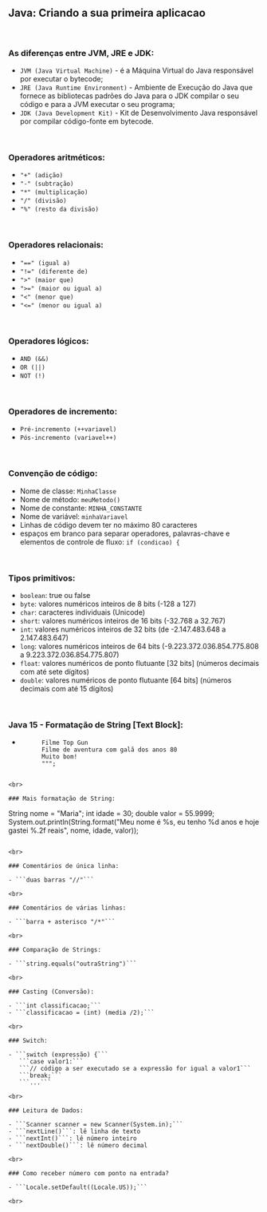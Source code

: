 ## Java: Criando a sua primeira aplicacao

<br>

### As diferenças entre JVM, JRE e JDK:

- ```JVM (Java Virtual Machine)``` - é a Máquina Virtual do Java responsável por executar o bytecode;
- ```JRE (Java Runtime Environment)``` - Ambiente de Execução do Java que fornece as bibliotecas padrões do Java para o JDK compilar o seu código e para a JVM executar o seu programa;
- ```JDK (Java Development Kit)``` - Kit de Desenvolvimento Java responsável por compilar código-fonte em bytecode.

<br>

### Operadores aritméticos:

- ```"+" (adição)```
- ```"-" (subtração)```
- ```"*" (multiplicação)```
- ```"/" (divisão)```
- ```"%" (resto da divisão)```

<br>

### Operadores relacionais:

- ```"==" (igual a)```
- ```"!=" (diferente de)```
- ```">" (maior que)```
- ```">=" (maior ou igual a)```
- ```"<" (menor que)```
- ```"<=" (menor ou igual a)```

<br>

### Operadores lógicos:

- ```AND (&&)```
- ```OR (||)```
- ```NOT (!)```

<br>

### Operadores de incremento:

- ```Pré-incremento (++variavel)```
- ```Pós-incremento (variavel++)```

<br>

### Convenção de código:

- Nome de classe: ```MinhaClasse```
- Nome de método: ```meuMetodo()```
- Nome de constante: ```MINHA_CONSTANTE```
- Nome de variável: ```minhaVariavel```
- Linhas de código devem ter no máximo 80 caracteres
- espaços em branco para separar operadores, palavras-chave e elementos de controle de fluxo: ```if (condicao) {```

<br>

### Tipos primitivos:

- ```boolean```: true ou false
- ```byte```: valores numéricos inteiros de 8 bits (-128 a 127)
- ```char```: caracteres individuais (Unicode)
- ```short```: valores numéricos inteiros de 16 bits (-32.768 a 32.767)
- ```int```: valores numéricos inteiros de 32 bits (de -2.147.483.648 a 2.147.483.647)
- ```long```: valores numéricos inteiros de 64 bits (-9.223.372.036.854.775.808 a 9.223.372.036.854.775.807)
- ```float```: valores numéricos de ponto flutuante [32 bits] (números decimais com até sete dígitos)
- ```double```: valores numéricos de ponto flutuante [64 bits] (números decimais com até 15 dígitos)

<br>

### Java 15 - Formatação de String [Text Block]:

- ``` sinopse = """
        Filme Top Gun
        Filme de aventura com galã dos anos 80
        Muito bom!
        """;
```

<br>

### Mais formatação de String:

```
String nome = "Maria";
int idade = 30;
double valor = 55.9999;
System.out.println(String.format("Meu nome é %s, eu tenho %d anos e hoje gastei %.2f reais", nome, idade, valor));
```

<br>

### Comentários de única linha:

- ```duas barras "//"```

<br>

### Comentários de várias linhas:

- ```barra + asterisco "/*"```

<br>

### Comparação de Strings:

- ```string.equals("outraString")```

<br>

### Casting (Conversão):

- ```int classificacao;```
- ```classificacao = (int) (media /2);```

<br>

### Switch:

- ```switch (expressão) {```
   ```case valor1:```
   ```// código a ser executado se a expressão for igual a valor1```
   ```break;```
   ```...```	

<br>

### Leitura de Dados:

- ```Scanner scanner = new Scanner(System.in);```
- ```nextLine()```: lê linha de texto
- ```nextInt()```: lê número inteiro
- ```nextDouble()```: lê número decimal

<br>

### Como receber número com ponto na entrada?

- ```Locale.setDefault((Locale.US));``` 

<br>

